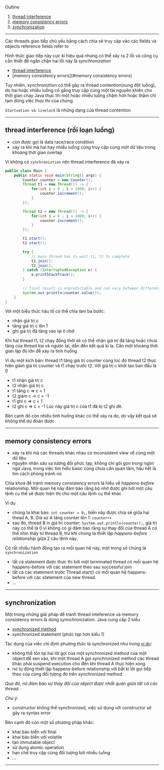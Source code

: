 Outline
1. [thread interference](#thread-interference)
2. [memory consistency errors](#memory-consistency-errors)
3. [synchronization](#synchronization)

***
Các threads giao tiếp chủ yếu bằng cách chia sẻ truy cập vào các fields và objects reference fields refer to

Hình thức giao tiếp này cực kì hiệu quả nhưng có thể xảy ra 2 lỗi và công cụ cần thiết để ngăn chặn hai lỗi này là *synchronization*
- [thread interference](#thread-interference)
- [memory consistency errors](#memory consistency errors)

Tuy nhiên, synchroniztion có thể gây ra thread contention(xung đột luồng), do hai hoặc nhiều luồng cố gắng truy cập cùng một tài nguyên khiên cho thời gian chạy Java thực thi một hoặc nhiều luồng chậm hơn hoặc thậm chí tạm dừng việc thực thi của chúng.

`Startvation và livelock` là những dạng của thread contention
***
## thread interference (rối loạn luồng)
- còn được gọi là data race/race condition
- xảy ra khi mà hai hay nhiều luồng cùng truy cập cùng một dữ liệu trong khoảng thời gian overlap 

Vì không có `synchroniztion` nên thread interference đã xảy ra
```java
public class Main {
    public static void main(String[] args) {
        Counter counter = new Counter();
        Thread t1 = new Thread(() -> {
            for(int i = 0 ; i < 1000; i++) {
                counter.increment();
            }
        });

        Thread t2 = new Thread(() -> {
            for(int i = 0 ; i < 1000; i++) {
                counter.increment();
            }
        });

        t1.start();
        t2.start();

        try {
            // main thread has to wait t1, t2 to complete
            t1.join();
            t2.join();
        } catch (InterruptedException e) {
            e.printStackTrace();
        }
        
        // final result is unpredictable and can vary between different runs of the program
        System.out.println(counter.value());
    }
}
```

Với một biểu thức hậu tố có thể chia làm ba bước:
- nhận giá trị c
- tăng giá trị c lên 1
- ghi giá trị đã tăng vào lại ô nhớ

Khi hai thread t1, t2 chạy đồng thời sẽ có thể nhận giá trị đã tăng hoặc chưa tăng của thread kia và ngược lại, dẫn đến kết quả kì lạ. Cần một khoảng thời gian lập đủ lớn để xảy ra tình huống

Ví dụ một kích bản: thread t1 tăng giá trị counter cùng lúc đó thread t2 thực hiện giảm giá trị counter và t1 chạy trước t2. Với giá trị c khởi tạo ban đầu là 0
- t1 nhận giá trị c
- t2 nhận giá trị c
- t1 tăng c => c = 1
- t2 giảm c -> c = -1
- t1 ghi c => c = 1
- t2 ghi c => c = -1
Lúc này giá trị c của t1 đã bị t2 ghi đè.

Bên cạnh đó còn nhiều tình huống khác có thể xảy ra do, do vậy kết quả sẽ không thể dự đoán được
***
## memory consistency errors
- xảy ra khi mà các threads khác nhau có inconsistent view về cùng một dữ liệu
- nguyên nhân sâu xa tương đối phức tạp, không chỉ gói gọn trong ngôn ngữ Java, trong việc tìm hiểu basic cũng chưa cần quan tâm, hầu hết là tìm cách phòng tránh nó

Chìa khoá để tránh memory consistency errors là hiểu về *happens-before* relationship. Mối quan hệ này đảm bảo rằng bộ nhớ được ghi bới một câu lệnh cụ thể sẽ được hiện thị cho một câu lệnh cụ thể khác

Ví dụ 
- chúng ta khai báo: `int counter = 0;`, biến này được chia sẻ giữa hai thead A, B. Giả sử A tăng counter lên 1: `counter++`
- sau đó, thread B in giá trị counter; `System.out.println(counter);`, giá trị này có thể là 0 vì không có gì đảm bảo rằng sự thay đổi của thread A có thể nhìn thấy từ thread B, trừ khi chúng ta thiết lập *happens-before relationship* giữa 2 câu lệnh này. 

Có rất nhiều hành động tạo ra mối quan hệ này, một trong số chúng là `synchronization`
- tất cả statement được thực thi bởi một terminated thread có mối quan hệ happens-before với các statement theo sau successful join
- tất cả các statement trước Thread.start() có mối quan hệ happens-before với các statement của new thread.
- ...
***
## synchronization
Một trong những giải pháp để tránh thread inteference và memory consistency errors là dùng synnchronization. Java cung cấp 2 kiểu
- [synchronized method](./src/threadinterference/SynchronizedCounter.java)
- synchronized statement (phức tạp hơn kiểu 1)

Tác dụng của việc chỉ định phương thức là synchronized như trong [ví dụ](./src/threadinterference/SynchronizedCounter.java):
- không thể tồn tại hai lời gọi của một synchronized method của một object để xen vào, khi một thread A gọi synchronized method các thread khác phải suspend execution cho đến khi thread A thực hiện xong
- nó tự động thiết lập happens-before relationship với bất kì lời gọi tiếp theo của cùng đối tượng đó trên synchronized method

*Qua đó, nó đảm bảo sự thay đổi của object được nhất quán giữa tất cả các thread.*

*Chú ý:*
- constructor không thể synchronized, việc sử dụng với constructor sẽ gây ra syntax error


Bên cạnh đó còn một số phương pháp khác:
- khai báo biến với final
- khai báo biến với volatile
- tạo immutable object
- sử dụng atomic operation
- hạn chế truy cập cùng đối tượng bởi nhiều luồng
- ...
***


